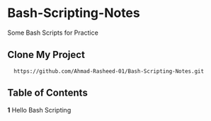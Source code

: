 # Bash-Scripting-Notes
Some Bash Scripts for Practice
## Clone My Project
      https://github.com/Ahmad-Rasheed-01/Bash-Scripting-Notes.git
## Table of Contents
**1** Hello Bash Scripting
